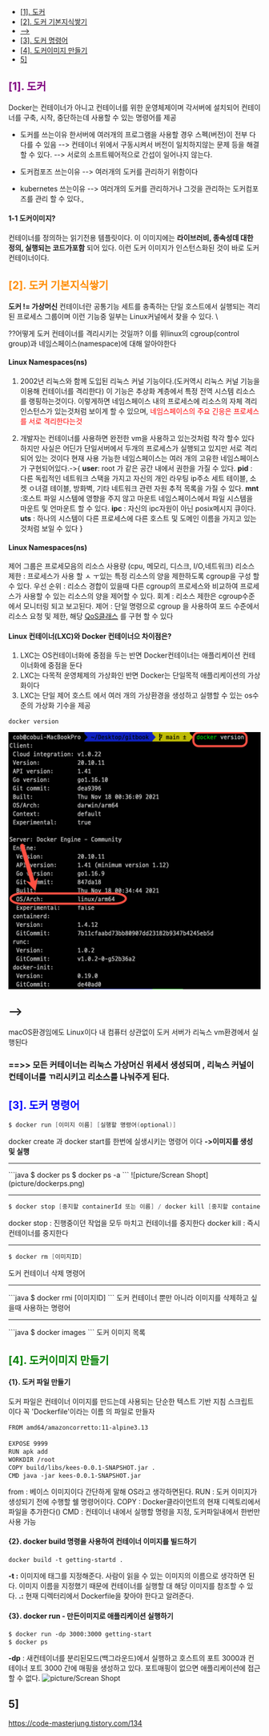 - [ \[1\]. 도커 ](#-1-도커-)
- [ \[2\]. 도커 기본지식쌓기](#-2-도커-기본지식쌓기)
- [--\>](#--)
- [ \[3\]. 도커 명령어](#-3-도커-명령어)
- [ \[4\].  도커이미지 만들기 ](#-4--도커이미지-만들기-)
- [5\]](#5)


## <span style = "color:purple"> [1]. 도커 </span>
Docker는 컨테이너가 아니고 컨테이너를 위한 운영체제이며 각서버에 설치되어 컨테이너를 구축, 시작, 중단하는데 사용할 수 있는 명령어를 제공

* 도커를 쓰는이유 
한서버에 여러개의 프로그램을 사용할 경우 스펙(버전)이 전부 다 다를 수 있음
--> 컨테이너 위에서 구동시켜서 버전이 일치하지않는 문제 등을 해결할 수 있다.
--> 서로의 소프트웨어적으로 간섭이 일어나지 않는다.

* 도커컴포즈 쓰는이유 
--> 여러개의 도커를 관리하기 위함이다

* kubernetes 쓰는이유 
--> 여러개의 도커를 관리하거나 그것을 관리하는 도커컴포즈를 관리 할 수 있다.,



#### 1-1 도커이미지?
 컨테이너를 정의하는 읽기전용 템플릿이다. 이 이미지에는
    __라이브러비, 종속성데 대한 정의, 실행되는 코드가포함__
    되어 있다. 이런 도커 이미지가 인스턴스화된 것이 바로 도커 컨테이너이다.

## <span style = "color : darkorange"> [2]. 도커 기본지식쌓기</span>


__도커 != 가상머신__
컨테이너란 공통기능 세트를 충족하는 단일 호스트에서 실행되는 격리된 프로세스 그룹이며 이런 기능중 일부는 Linux커널에서 찾을 수 있다.
\

??어떻게 도커 컨테이너를 격리시키는 것일까?
이를 위linux의 cgroup(control group)과 네임스페이스(namespace)에 대해 알아야한다

#### Linux Namespaces(ns)
   1. 2002년 리눅스와 함께 도입된 리눅스 커널 기능이다.(도커역시 리눅스 커널 기능을 이용해 컨테이너를 격리한다)
   이 기능은 추상화 계층에서 특정 전역 시스템 리소스를 랭핑하는것이다. 이렇게하면 네임스페이스 내의 프로세스에 리소스의 자체 격리 인스턴스가 있는것처럼 보이게 할 수 있으며,
   <span style = "color:red">네임스페이스의 주요 긴응은 프로세스를 서로 격리한다는것<span>

2. 개발자는 컨테이너를 사용하면 완전한 vm을 사용하고 있는것처럼 착각 할수 있다 하지만 사실은 어딘가 단일서버에서 두개의 프로세스가 실행되고 있지만 서로 격리되어 있는 것이다 현재 사용 가능한 네임스페이스는 여러 개의 고유한 네임스페이스가 구현되어있다.->{
   __user__: root 가 같은 공간 내에서 권한을 가질 수 있다.
   __pid__ : 다른 독립적인 네트워크 스택을 가지고 자신의 개인 라우팅 ip주소 세트 테이블, 소켓 ㅇ녀결 테이블, 방화벽, 기타 네트워크 관련 자원 추적 목록을 가질 수 있다.
   __mnt__ :호스트 파일 시스템에 영향을 주지 않고 마운트 네임스페이스에서 파일 시스템을 마운트 및 언마운트 할 수 있다.
   __ipc__ : 자신의 ipc자원이 아닌 posix메시지 큐이다.
   __uts__ : 하나의 시스템이 다른 프로세스에 다른 호스트 및 도메인 이름을 가지고 있는 것처럼 보일 수 있다 
   }

#### Linux Namespaces(ns)
제어 그룹은 프로세모음의 리소스 사용량 (cpu, 메모리, 디스크, I/O,네트워크)
리소스 제한 : 프로세스가 사용 할 ㅅ ㅜ있는 특정 리소스의 양을 제한하도록 cgroup을 구성 할 수 있다.
우선 순위 : 리소스 경합이 있을때 다른 cgroup의 프로세스와 비교하여 프로세스가 사용할 수 있는 리소스의 양을 제어할 수 있다.
회계 : 리소스 제한은 cgroup수준에서 모니터링 되고 보고된다.
제어 : 단일 명령으로 cgroup 을 사용하여 포드 수준에서 리소스 요청 및 제한, 해당 [QoS클래스](https://kubernetes.io/docs/tasks/configure-pod-container/quality-service-pod/)
를 구현 할 수 있다

#### Linux 컨테이너(LXC)와 Docker 컨테이너으 차이점은?
1. LXC는 OS컨테이너화에 중점을 두는 반면 Docker컨테이너는 애플리케이션 컨테이너화에 중점을 둔다
2. LXC는 다목적 운영체제의 가상화인 반면 Docker는 단일목적 애플리케이션의 가상화이다
3. LXC는 단일 제어 호스트 에서 여러 개의 가상환경을 생성하고 실행할 수 있는 os수준의 가상화 기수을 제공
```
docker version
```
![picture/Screan Shopt](picture/../../picture/q.png)
## -->  

macOS환경임에도 Linux이다
내 컴퓨터 상관없이 도커 서버가 리눅스 vm환경에서 실행된다 
### ==>> 모든 커테이너는 리눅스 가상머신 위세서 생성되며 , 리눅스 커널이 컨테이너를 ㄲ리시키고 리소스를 나눠주게 된다.



## <span style = "color:blue"> [3]. 도커 명령어</span>
```java
$ docker run [이미지 이름] [실행할 명령어(optional)]
```
docker create 과 docker start를 한번에 실생시키는 명령어 이다
__->이미지를 생성 및 실행__
<hr>
```java
$ docker ps
$ docker ps -a
```
![picture/Screan Shopt](picture/dockerps.png)

<hr>

```java
$ docker stop [중지할 containerId 또는 이름] / docker kill [중지할 containerId 또는 이름]
```
docker stop : 진행중이던 작업을 모두 마치고 컨테이너를 중지한다
docker kill : 즉시 컨테이너를 중지한다 
<hr>

```java
$ docker rm [이미지ID]
```
도커 컨테이너 삭제 명령어  
<hr>
```java
$ docker rmi [이미지ID]
```
도커 컨테이너 뿐만 아니라 이미지를 삭제하고 싶을때 사용하는 명령어

<hr>
```java
$ docker images
```
도커 이미지 목록


## <span style = "color:green"> [4].  도커이미지 만들기 </span>
#### {1}. 도커 파일 만들기
도커 파일은 컨테이너 이미지를 만드는데 사용되는 단순한 텍스트 기반 지침 스크립트 이다 꼭 
'Dockerfile'이라는 이름 의 파일로 만들자

```
FROM amd64/amazoncorretto:11-alpine3.13

EXPOSE 9999
RUN apk add
WORKDIR /root
COPY build/libs/kees-0.0.1-SNAPSHOT.jar .
CMD java -jar kees-0.0.1-SNAPSHOT.jar
```
from : 베이스 이미지이다 간단하게 말해 OS라고 생각하면된다.
RUN  : 도커 이미지가 생성되기 전에 수행할 쉘 명령어이다.
COPY : Docker클라이언트의 현재 디렉토리에서 파일을 추가한다()
CMD  : 컨테이너 내에서 실행할 명령을 지정, 도커파일내에서 한번만 사용 가능

#### {2}. docker build 명령을 사용하여 컨테이너 이미지를 빌드하기 
```
docker build -t getting-startd .
```
__-t :__  이미지에 태그를 지정해준다. 사람이 읽을 수 있는 이미지의 이름으로 생각하면 된다.
이미지 이름을 지정했기 때문에 컨테이너를 실행할 대 해당 이미지를 참조할 수 있다.
__.:__ 현재 디렉터리에서 Dockerfile을 찾아야 한다고 알려준다. 


#### {3}. docker run - 만든이미지로 애플리케이션 실행하기

```
$ docker run -dp 3000:3000 getting-start
$ docker ps 
```
__-dp__ : 새컨테이너를 분리된모드(백그라운드)에서 실행하고 호스트의 포트 3000과 컨테이너 포트 3000 간에 매핑을 생성하고 있다. 포트매핑이 없으면 애플리케이션에 접근할 수 없다.
![picture/Screan Shopt](picture/dockerrun.png)




## <span></span>5]
https://code-masterjung.tistory.com/134